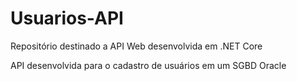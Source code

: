 # Usuarios-API
Repositório destinado a API Web desenvolvida em .NET Core

<p>API desenvolvida para o cadastro de usuários em um SGBD Oracle</p>
